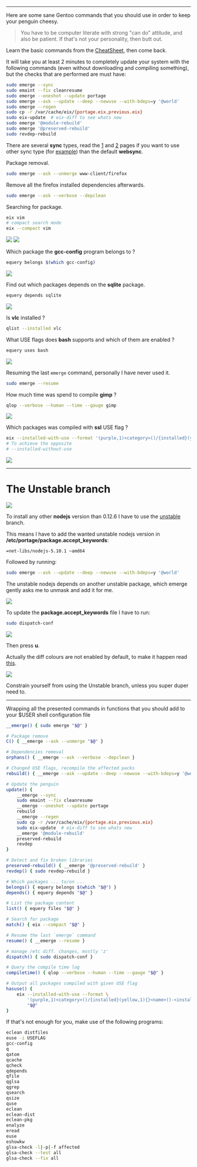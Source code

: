 
---

Here are some sane Gentoo commands that you should use in order to keep your penguin cheesy.

>You have to be computer literate with strong "can do" attitude, and also be patient. If that's not your personality, then butt out.

Learn the basic commands from the [CheatSheet], then come back.

It will take you at least 2 minutes to completely update your system with the following commands (even without downloading and compiling something), but the checks that are performed are must have:

```bash
sudo emerge --sync
sudo emaint --fix cleanresume
sudo emerge --oneshot --update portage
sudo emerge --ask --update --deep --newuse --with-bdeps=y '@world'
sudo emerge --regen
sudo cp -r /var/cache/eix/{portage.eix,previous.eix}
sudo eix-update  # eix-diff to see whats new
sudo emerge '@module-rebuild'
sudo emerge '@preserved-rebuild'
sudo revdep-rebuild
```

There are several **sync** types, read the [1] and [2] pages if you want to use other sync type (for [example]) than the default **websync**.

Package removal.

```bash
sudo emerge --ask --unmerge www-client/firefox
```

Remove all the firefox installed dependencies afterwards.

```bash
sudo emerge --ask --verbose --depclean
```

Searching for package.
```bash
eix vim
# compact search mode
eix --compact vim
```

![](img/file/gentoo_commands/search1.png)
![](img/file/gentoo_commands/search2.png)

Which package the **gcc-config** program belongs to ?

```bash
equery belongs $(which gcc-config)
```

![](img/file/gentoo_commands/belongs.png)

Find out which packages depends on the **sqlite** package.

```bash
equery depends sqlite
```

![](img/file/gentoo_commands/depends.png)

Is **vlc** installed ?

```bash
qlist --installed vlc
```

What USE flags does **bash** supports and which of them are enabled ?

```bash
equery uses bash
```

![](img/file/gentoo_commands/uses.png)

Resuming the last `emerge` command, personally I have never used it.

```bash
sudo emerge --resume
```

How much time was spend to compile **gimp** ?

```bash
qlop --verbose --human --time --gauge gimp
```

![](img/file/gentoo_commands/compiletime.png)

Which packages was compiled with **ssl** USE flag ?

```bash
eix --installed-with-use --format '(purple,1)<category>()/{installed}(yellow,1){}<name>()-<installedversions:IVERSIONS>\n' ssl
# To achieve the opposite
# --installed-without-use
```

![](img/file/gentoo_commands/hasuse.png)

---

# The Unstable branch

![](img/file/gentoo_commands/unstable-packages.png)

To install any other **nodejs** version than 0.12.6 I have to use the [unstable] branch.

This means I have to add the wanted unstable nodejs version in **/etc/portage/package.accept_keywords**:

```
=net-libs/nodejs-5.10.1 ~amd64
```

Followed by running:

```bash
sudo emerge --ask --update --deep --newuse --with-bdeps=y '@world'
```

The unstable nodejs depends on another unstable package, which emerge gently asks me to unmask and add it for me.

![](img/file/gentoo_commands/dispatch.png)

To update the **package.accept_keywords** file I have to run:

```bash
sudo dispatch-conf
```

![](img/file/gentoo_commands/merge-changes.png)

Then press **u**.

Actually the diff colours are not enabled by default, to make it happen read [this].

![](img/file/gentoo_commands/unstable-installed.png)

Constrain yourself from using the Unstable branch, unless you super duper need to.

---

Wrapping all the presented commands in functions that you should add to your $USER shell configuration file

```bash
__emerge() { sudo emerge "$@" }

# Package remove
C() { __emerge --ask --unmerge "$@" }

# Dependencies removal
orphans() { __emerge --ask --verbose --depclean }

# Changed USE flags, recompile the affected packs
rebuild() { __emerge --ask --update --deep --newuse --with-bdeps=y '@world' }

# Update the penguin
update() {
    __emerge --sync
    sudo emaint --fix cleanresume
    __emerge --oneshot --update portage
    rebuild
    __emerge --regen
    sudo cp -r /var/cache/eix/{portage.eix,previous.eix}
    sudo eix-update  # eix-diff to see whats new
    __emerge '@module-rebuild'
    preserved-rebuild
    revdep
}

# Detect and fix broken libraries
preserved-rebuild() { __emerge '@preserved-rebuild' }
revdep() { sudo revdep-rebuild }

# Which packages ... to/on ...
belongs() { equery belongs $(which "$@") }
depends() { equery depends "$@" }

# List the package content
list() { equery files "$@" }

# Search for package
match() { eix --compact "$@" }

# Resume the last `emerge` command
resume() { __emerge --resume }

# manage /etc diff. changes, mostly 'z'
dispatch() { sudo dispatch-conf }

# Query the compile time log
compiletime() { qlop --verbose --human --time --gauge "$@" }

# Output all packages compiled with given USE flag
hasuse() {
    eix --installed-with-use --format \
        '(purple,1)<category>()/{installed}(yellow,1){}<name>()-<installedversions:IVERSIONS>\n' \
        "$@"
}
```

If that's not enough for you, make use of the following programs:

```bash
eclean distfiles
euse -i USEFLAG
gcc-config
q
qatom
qcache
qcheck
qdepends
qfile
qglsa
qgrep
qsearch
qsize
quse
eclean
eclean-dist
eclean-pkg
enalyze
eread
euse
eshowkw
glsa-check -l|-p|-f affected
glsa-check --test all
glsa-check --fix all
```

[unstable]: https://wiki.gentoo.org/wiki/Knowledge_Base:Accepting_a_keyword_for_a_single_package
[this]: https://wiki.gentoo.org/wiki/Dispatch-conf#Changing_diff_or_merge_tools
[example]: https://wiki.gentoo.org/wiki/Handbook:Parts/Working/Features#Validated_Portage_tree_snapshots
[1]: https://wiki.gentoo.org/wiki//etc/portage/repos.conf
[2]: https://wiki.gentoo.org/wiki/Project:Portage/Sync
[CheatSheet]: https://wiki.gentoo.org/wiki/Gentoo_Cheat_Sheet
